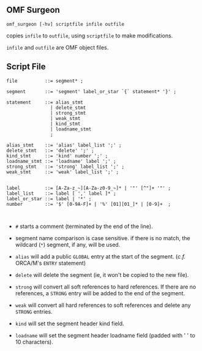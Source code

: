 OMF Surgeon
-----------

```
omf_surgeon [-hv] scriptfile infile outfile
```

copies `infile` to `outfile`, using `scriptfile` to make modifications.

`infile` and `outfile` are OMF object files.

Script File
-----------


```
file          ::= segment* ; 

segment       ::= 'segment' label_or_star `{` statement* '}' ;

statement     ::= alias_stmt 
                | delete_stmt
                | strong_stmt
                | weak_stmt
                | kind_stmt
                | loadname_stmt
                ;

alias_stmt    ::= 'alias' label_list ';' ;
delete_stmt   ::= 'delete' ';' ;
kind_stmt     ::= 'kind' number ';' ;
loadname_stmt ::= 'loadname' label ';' ;
strong_stmt   ::= 'strong' label_list ';' ;
weak_stmt     ::= 'weak' label_list ';' ;


label         ::= [A-Za-z_~][A-Za-z0-9_~]* | '"' [^"]+ '"' ;
label_list    ::= label [ ',' label ]* ;
label_or_star ::= label | '*' ;
number        ::= '$' [0-9A-F]+ | '%' [01][01_]* | [0-9]+  ;



```
* `#` starts a comment (terminated by the end of the line).

* segment name comparison is case sensitive.  if there is no match, the wildcard (`*`) segment, if any, will be used.

* `alias` will add a public `GLOBAL` entry at the start of the segment. (*c.f.* ORCA/M's `ENTRY` statement)

* `delete` will delete the segment (ie, it won't be copied to the new file).

* `strong` will convert all soft references to hard references.  If there are no references, a `STRONG` entry will be added to the end of the segment.

* `weak` will convert all hard references to soft references and delete any `STRONG` entries.

* `kind` will set the segment header kind field.

* `loadname` will set the segment header loadname field (padded with ' ' to 10 characters).

